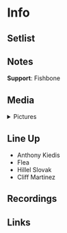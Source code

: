 # Info

## Setlist

## Notes

**Support**: Fishbone

## Media 

<details>
  <summary>Pictures</summary>
  <img alt="Clipping" title="Clipping" src="19851112a.jpg" height="200" />
</details>

## Line Up

* Anthony Kiedis
* Flea
* Hillel Slovak
* Cliff Martinez

## Recordings

## Links